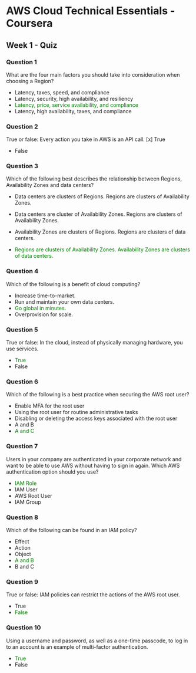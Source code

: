 # AWS Cloud Technical Essentials - Coursera
## Week 1 - Quiz

### Question 1

What are the four main factors you should take into consideration when choosing a Region?
- Latency, taxes, speed, and compliance
- Latency, security, high availability, and resiliency
- <span style='color:green'>Latency, price, service availability, and compliance</span>
- Latency, high availability, taxes, and compliance


### Question 2

True or false: Every action you take in AWS is an API call.
[x] True
- False


### Question 3

Which of the following best describes the relationship between Regions, Availability Zones and data centers?
- Data centers are clusters of Regions. Regions are clusters of Availability Zones. 

- Data centers are cluster of Availability Zones. Regions are clusters of Availability Zones. 

- Availability Zones are clusters of Regions. Regions are clusters of data centers.

- <span style='color:green'>Regions are clusters of Availability Zones. Availability Zones are clusters of data centers.</span> 


### Question 4

Which of the following is a benefit of cloud computing?
- Increase time-to-market.
- Run and maintain your own data centers.
- <span style='color:green'>Go global in minutes.</span>
- Overprovision for scale.


### Question 5

True or false: In the cloud, instead of physically managing hardware, you use services.
- <span style='color:green'>True
- False


### Question 6

Which of the following is a best practice when securing the AWS root user?
- Enable MFA for the root user
- Using the root user for routine administrative tasks
- Disabling or deleting the access keys associated with the root user
- A and B
- <span style='color:green'>A and C


### Question 7

Users in your company are authenticated in your corporate network and want to be able to use AWS without having to sign in again. Which AWS authentication option should you use?
- <span style='color:green'>IAM Role
- IAM User
- AWS Root User
- IAM Group


### Question 8

Which of the following can be found in an IAM policy?
- Effect
- Action
- Object
- <span style='color:green'>A and B
- B and C


### Question 9

True or false: IAM policies can restrict the actions of the AWS root user.
- True
- <span style='color:green'>False


### Question 10

Using a username and password, as well as a one-time passcode, to log in to an account is an example of multi-factor authentication.
- <span style='color:green'>True
- False
